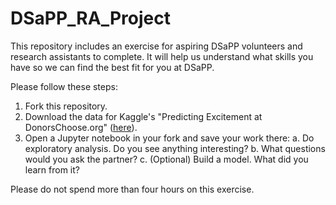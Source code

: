 # DSaPP_RA_Project
This repository includes an exercise for aspiring DSaPP volunteers and research assistants to complete. It will help us understand what skills you have so we can find the best fit for you at DSaPP.

Please follow these steps:

1. Fork this repository.
2. Download the data for Kaggle's "Predicting Excitement at DonorsChoose.org" ([here](https://www.kaggle.com/c/kdd-cup-2014-predicting-excitement-at-donors-choose/data)).
3. Open a Jupyter notebook in your fork and save your work there:
 a. Do exploratory analysis. Do you see anything interesting?
 b. What questions would you ask the partner?
 c. (Optional) Build a model. What did you learn from it?
 
Please do not spend more than four hours on this exercise.
